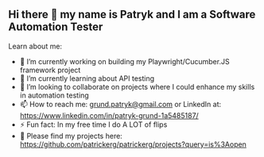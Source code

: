 ## Hi there 👋 my name is Patryk and I am a Software Automation Tester


Learn about me:

- 🔭 I’m currently working on building my Playwright/Cucumber.JS framework project
- 🌱 I’m currently learning about API testing
- 👯 I’m looking to collaborate on projects where I could enhance my skills in automation testing
- 📫 How to reach me: grund.patryk@gmail.com or LinkedIn at: https://www.linkedin.com/in/patryk-grund-1a5485187/
- ⚡ Fun fact: In my free time I do A LOT of flips
- 🤖 Please find my projects here: https://github.com/patrickerg/patrickerg/projects?query=is%3Aopen

